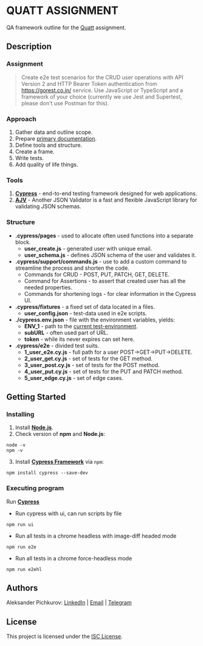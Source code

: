 # QUATT ASSIGNMENT
QA framework outline for the [Quatt](https://www.quatt.io/) assignment.

## Description
### Assignment
> Create e2e test scenarios for the CRUD user operations with API Version 2 and HTTP Bearer Token authentication from https://gorest.co.in/ service. Use JavaScript or TypeScript and a framework of your choice (currently we use Jest and Supertest, please don't use Postman for this).
### Approach
1. Gather data and outline scope.
2. Prepare  [primary documentation](https://docs.google.com/spreadsheets/d/1QJ5d27kjzJzKOpvyQAeB6tHe0FMh2BDyT5neeIqtbow/edit?usp=sharing).
3. Define tools and structure.
4. Create a frame.
5. Write tests.
6. Add quality of life things.
### Tools
1. **[Cypress](https://www.cypress.io/)** - end-to-end testing framework designed for web applications.
2. **[AJV](https://ajv.js.org/)** - Another JSON Validator is a fast and flexible JavaScript library for validating JSON schemas.
### Structure
- **.cypress/pages** - used to allocate often used functions into a separate block.
	- **user_create.js** - generated user with unique email.
	- **user_schema.js** - defines JSON schema of the user and validates it.
- **.cypress/support/commands.js** - use to add a custom command to streamline the process and shorten the code.
	- Commands for CRUD - POST, PUT, PATCH, GET, DELETE.
	- Command for Assertions - to assert that created user has all the needed properties.
	- Commands for shortening logs - for clear information in the Cypress UI.
- **.cypress/fixtures** - a fixed set of data located in a files.
	- **user_config.json** - test-data used in e2e scripts.
- **./cypress.env.json** - file with the environment variables, yields:
	- **ENV_1** - path to the [current test-environment](https://gorest.co.in/).
	- **subURL** - often used part of URL.
	- **token** - while its never expires can set here. 
- **.cypress/e2e** - divided test suits.
	- **1_user_e2e.cy.js** - full path for a user POST->GET->PUT->DELETE.
	- **2_user_get.cy.js** - set of tests for the GET method.
	- **3_user_post.cy.js** - set of tests for the POST method.
	- **4_user_put.cy.js** - set of tests for the PUT and PATCH method.
	- **5_user_edge.cy.js** - set of edge cases.

## Getting Started
### Installing
1. Install **[Node.js](https://nodejs.org/en/download)**.
2. Check version of **npm** and **Node.js**: 
```
node -v
npm -v
```
3. Install **[Cypress Framework](https://www.cypress.io/)** via `npm`:
```
npm install cypress --save-dev
```

### Executing program
Run **[Cypress](https://www.cypress.io/)**
- Run cypress with ui, can run scripts by file
```
npm run ui
```
- Run all tests in a chrome headless with image-diff headed mode
```
npm run e2e
```
- Run all tests in a chrome force-headless mode
```
npm run e2ehl
```

## Authors
Aleksander Pichkurov: [LinkedIn](https://www.linkedin.com/in/alexander-pichkurov-99971a183/) | [Email](mailto:kassaddin@gmail.com) | [Telegram](https://t.me/kassaddin)

## License
This project is licensed under the [ISC License](https://opensource.org/license/isc-license-txt).